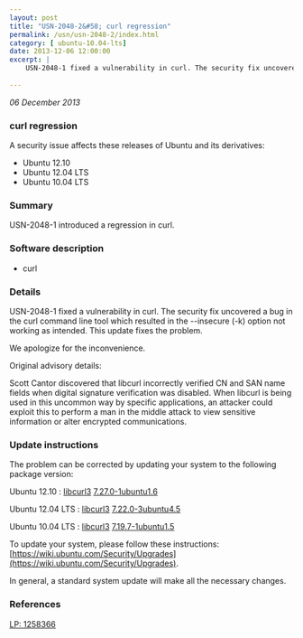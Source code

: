 ```yaml
---
layout: post
title: "USN-2048-2&#58; curl regression"
permalink: /usn/usn-2048-2/index.html
category: [ ubuntu-10.04-lts]
date: 2013-12-06 12:00:00
excerpt: |
    USN-2048-1 fixed a vulnerability in curl. The security fix uncovered a bug in the curl command line tool which resulted in the --insecure (-k) option not working as intended. This update fixes the problem.
    
--- 
```

 
 

*06 December 2013*

### curl regression

A security issue affects these releases of Ubuntu and its derivatives:

* Ubuntu 12.10
* Ubuntu 12.04 LTS
* Ubuntu 10.04 LTS

### Summary

USN-2048-1 introduced a regression in curl. 

### Software description

* curl 

### Details

USN-2048-1 fixed a vulnerability in curl. The security fix uncovered a bug in the curl command line tool which resulted in the --insecure (-k) option not working as intended. This update fixes the problem.

We apologize for the inconvenience.

Original advisory details:

 Scott Cantor discovered that libcurl incorrectly verified CN and SAN name fields when digital signature verification was disabled. When libcurl is being used in this uncommon way by specific applications, an attacker could exploit this to perform a man in the middle attack to view sensitive information or alter encrypted communications. 

### Update instructions

The problem can be corrected by updating your system to the following package version:

Ubuntu 12.10
 : [libcurl3](https://launchpad.net/ubuntu/+source/curl) <span> [7.27.0-1ubuntu1.6](https://launchpad.net/ubuntu/+source/curl/7.27.0-1ubuntu1.6) </span> 

Ubuntu 12.04 LTS
 : [libcurl3](https://launchpad.net/ubuntu/+source/curl) <span> [7.22.0-3ubuntu4.5](https://launchpad.net/ubuntu/+source/curl/7.22.0-3ubuntu4.5) </span> 

Ubuntu 10.04 LTS
 : [libcurl3](https://launchpad.net/ubuntu/+source/curl) <span> [7.19.7-1ubuntu1.5](https://launchpad.net/ubuntu/+source/curl/7.19.7-1ubuntu1.5) </span> 

To update your system, please follow these instructions: [https://wiki.ubuntu.com/Security/Upgrades](https://wiki.ubuntu.com/Security/Upgrades).

In general, a standard system update will make all the necessary changes. 

### References

 
 [LP: 1258366](https://launchpad.net/bugs/1258366)
 

